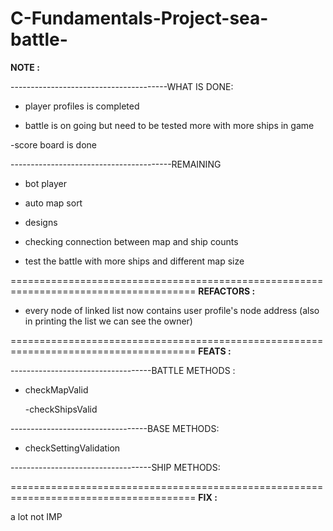 # C-Fundamentals-Project-sea-battle-

**NOTE :**

---------------------------------------WHAT IS DONE:

- player profiles is completed

- battle is on going but need to be tested more with more ships in game

-score board is done

----------------------------------------REMAINING

- bot player

- auto map sort

- designs

- checking connection between map and ship counts

- test the battle with more ships and different map size

======================================================================================
**REFACTORS :**

- every node of linked list now contains user profile's node address (also in printing the list we can see the owner)

======================================================================================
**FEATS :**

-----------------------------------BATTLE METHODS :
- checkMapValid 
  
  -checkShipsValid

----------------------------------BASE METHODS:

- checkSettingValidation

-----------------------------------SHIP METHODS:


======================================================================================
**FIX :**

a lot not IMP

